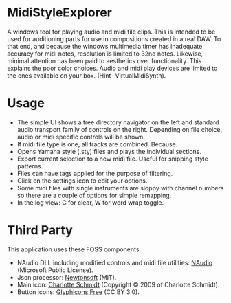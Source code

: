# MidiStyleExplorer
A windows tool for playing audio and midi file clips. This is intended to be used for auditioning parts for use in compositions created in a real DAW.
To that end, and because the windows multimedia timer has inadequate accuracy for midi notes, resolution is limited to 32nd notes. Likewise,
minimal attention has been paid to aesthetics over functionality. This explains the poor color choices. Audio and midi play devices are limited to the
ones available on your box. (Hint- VirtualMidiSynth).

# Usage
- The simple UI shows a tree directory navigator on the left and standard audio transport family of controls on the right.
  Depending on file choice, audio or midi specific controls will be shown.
- If midi file type is one, all tracks are combined. Because.
- Opens Yamaha style (.sty) files and plays the individual sections.
- Export current selection to a new midi file. Useful for snipping style patterns.
- Files can have tags applied for the purpose of filtering.
- Click on the settings icon to edit your options.
- Some midi files with single instruments are sloppy with channel numbers so there are a couple of options for simple remapping.
- In the log view: C for clear, W for word wrap toggle.


# Third Party
This application uses these FOSS components:
- NAudio DLL including modified controls and midi file utilities: [NAudio](https://github.com/naudio/NAudio) (Microsoft Public License).
- Json processor: [Newtonsoft](https://github.com/JamesNK/Newtonsoft.Json) (MIT).
- Main icon: [Charlotte Schmidt](http://pattedemouche.free.fr/) (Copyright © 2009 of Charlotte Schmidt).
- Button icons: [Glyphicons Free](http://glyphicons.com/) (CC BY 3.0).
